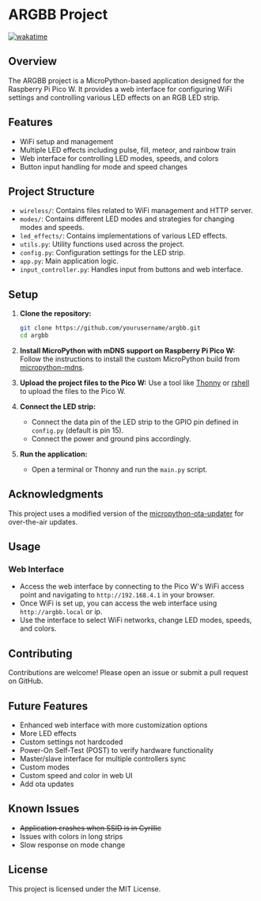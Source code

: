 # ARGBB Project

[![wakatime](https://wakatime.com/badge/user/018ed2aa-e4fd-4336-bab8-464a091e41b7/project/8889d00d-fe2c-4e77-a79c-585d6f138f1a.svg)](https://wakatime.com/badge/user/018ed2aa-e4fd-4336-bab8-464a091e41b7/project/8889d00d-fe2c-4e77-a79c-585d6f138f1a)

## Overview

The ARGBB project is a MicroPython-based application designed for the Raspberry Pi Pico W. It provides a web interface for configuring WiFi settings and controlling various LED effects on an RGB LED strip.

## Features

- WiFi setup and management
- Multiple LED effects including pulse, fill, meteor, and rainbow train
- Web interface for controlling LED modes, speeds, and colors
- Button input handling for mode and speed changes

## Project Structure

- `wireless/`: Contains files related to WiFi management and HTTP server.
- `modes/`: Contains different LED modes and strategies for changing modes and speeds.
- `led_effects/`: Contains implementations of various LED effects.
- `utils.py`: Utility functions used across the project.
- `config.py`: Configuration settings for the LED strip.
- `app.py`: Main application logic.
- `input_controller.py`: Handles input from buttons and web interface.

## Setup

1. **Clone the repository:**

   ```sh
   git clone https://github.com/yourusername/argbb.git
   cd argbb
   ```

2. **Install MicroPython with mDNS support on Raspberry Pi Pico W:**
   Follow the instructions to install the custom MicroPython build from [micropython-mdns](https://github.com/cbrand/micropython-mdns.git).

3. **Upload the project files to the Pico W:**
   Use a tool like [Thonny](https://thonny.org/) or [rshell](https://github.com/dhylands/rshell) to upload the files to the Pico W.

4. **Connect the LED strip:**

   - Connect the data pin of the LED strip to the GPIO pin defined in `config.py` (default is pin 15).
   - Connect the power and ground pins accordingly.

5. **Run the application:**
   - Open a terminal or Thonny and run the `main.py` script.

## Acknowledgments

This project uses a modified version of the [micropython-ota-updater](https://github.com/rdehuyss/micropython-ota-updater) for over-the-air updates.

## Usage

### Web Interface

- Access the web interface by connecting to the Pico W's WiFi access point and navigating to `http://192.168.4.1` in your browser.
- Once WiFi is set up, you can access the web interface using `http://argbb.local` or ip.
- Use the interface to select WiFi networks, change LED modes, speeds, and colors.

## Contributing

Contributions are welcome! Please open an issue or submit a pull request on GitHub.

## Future Features

- Enhanced web interface with more customization options
- More LED effects
- Custom settings not hardcoded
- Power-On Self-Test (POST) to verify hardware functionality
- Master/slave interface for multiple controllers sync
- Custom modes
- Custom speed and color in web UI
- Add ota updates

## Known Issues

- ~~Application crashes when SSID is in Cyrillic~~
- Issues with colors in long strips
- Slow response on mode change

## License

This project is licensed under the MIT License.
